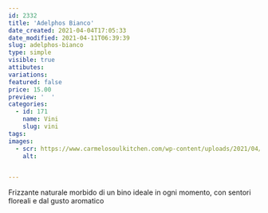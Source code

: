 ```yaml
---
id: 2332
title: 'Adelphos Bianco'
date_created: 2021-04-04T17:05:33
date_modified: 2021-04-11T06:39:39
slug: adelphos-bianco
type: simple
visible: true
attibutes: 
variations:
featured: false
price: 15.00
preview: '  '
categories: 
  - id: 171
    name: Vini
    slug: vini
tags: 
images: 
  - scr: https://www.carmelosoulkitchen.com/wp-content/uploads/2021/04/Adelphos-Bianco.png
    alt: 


---
```


<p>Frizzante naturale morbido di un bino ideale in ogni momento, con sentori floreali e dal gusto aromatico</p>

